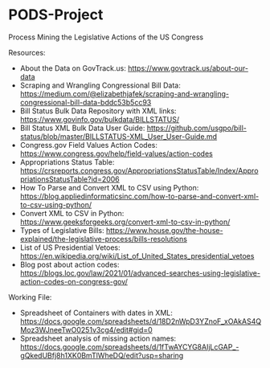 # PODS-Project
Process Mining the Legislative Actions of the US Congress

Resources:
- About the Data on GovTrack.us: https://www.govtrack.us/about-our-data
- Scraping and Wrangling Congressional Bill Data: https://medium.com/@elizabethjafek/scraping-and-wrangling-congressional-bill-data-bddc53b5cc93
- Bill Status Bulk Data Repository with XML links: https://www.govinfo.gov/bulkdata/BILLSTATUS/
- Bill Status XML Bulk Data User Guide: https://github.com/usgpo/bill-status/blob/master/BILLSTATUS-XML_User_User-Guide.md
- Congress.gov Field Values Action Codes: https://www.congress.gov/help/field-values/action-codes
- Appropriations Status Table: https://crsreports.congress.gov/AppropriationsStatusTable/Index/AppropriationsStatusTable?id=2006
- How To Parse and Convert XML to CSV using Python: https://blog.appliedinformaticsinc.com/how-to-parse-and-convert-xml-to-csv-using-python/
- Convert XML to CSV in Python: https://www.geeksforgeeks.org/convert-xml-to-csv-in-python/
- Types of Legislative Bills: https://www.house.gov/the-house-explained/the-legislative-process/bills-resolutions
- List of US Presidential Vetoes: https://en.wikipedia.org/wiki/List_of_United_States_presidential_vetoes
- Blog post about action codes: https://blogs.loc.gov/law/2021/01/advanced-searches-using-legislative-action-codes-on-congress-gov/

Working File:
- Spreadsheet of Containers with dates in XML: https://docs.google.com/spreadsheets/d/18D2nWpD3YZnoF_xOAkAS4QMoz3WJneeTwO0251v3cg4/edit#gid=0
- Spreadsheet analysis of missing action names: https://docs.google.com/spreadsheets/d/1fTwAYCYG8AIjLcGAP_-gQkedUBfj8h1XK0BmTlWheDQ/edit?usp=sharing

